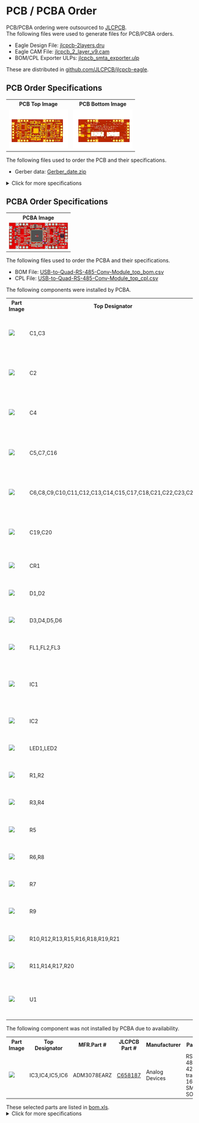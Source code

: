 <html lang="en">

<head>
	<meta charset="uft-8">
	<meta name="author" content="Masato Kubotera">
    <meta name="description" content="">
</head>

<body>
	<h1>PCB / PCBA Order</h1>
        <p>
            PCB/PCBA ordering were outsourced to <a href="https://jlcpcb.com/">JLCPCB</a>.<br>
            The following files were used to generate files for PCB/PCBA orders.
            <ul>
                <li>Eagle Design File:
                    <a href="https://github.com/JLCPCB/jlcpcb-eagle/blob/master/design%20rules/jlcpcb-2layers.dru">jlcpcb-2layers.dru</a>
                </li>
                <li>Eagle CAM File:
                    <a href="https://github.com/JLCPCB/jlcpcb-eagle/blob/master/cam/jlcpcb_2_layer_v9.cam">jlcpcb_2_layer_v9.cam</a>
                </li>
                <li>BOM/CPL Exporter ULPs:
                    <a href="https://github.com/JLCPCB/jlcpcb-eagle/blob/master/ulps/jlcpcb_smta_exporter.ulp">jlcpcb_smta_exporter.ulp</a>
                </li>
            </ul>
            These are distributed in <a href="https://github.com/JLCPCB/jlcpcb-eagle">github.com/JLCPCB/jlcpcb-eagle</a>.<br>
        </p>
    <h2>PCB Order Specifications</h2>
        <p>           
            <table>
                <tr>
                    <th>PCB Top Image</th>
                    <th>PCB Bottom Image</th>
                </tr>
                <tr>
                    <td><img src="../images/brd_top.png" width="160px"></td>
                    <td><img src="../images/brd_bottom.png" width="160px"></td>
                </tr>
            </table>
            The following  files used to order the PCB and their specifications. 
            <ul>
                <li>Gerber data: <a href="Gerber_date.zip">Gerber_date.zip</a></li>
            </ul>
            <details close>
                <summary>Click for more specifications</summary>
                <ul>                
                    <li>Base Material: FR-4</li>
                    <li>Layers: 2</li>
                    <li>Dimension: 45.72 mm* 20.32 mm</li>
                    <li>Product Type: Industrial/Consumer electronics</li>
                    <li>Different Design: 1</li>
                    <li>Delivery Format: Single PCB</li>
                    <li>PCB Thickness: 1.6</li>
                    <li>Impedance Control: no</li>
                    <li>PCB Color: Red</li>
                    <li>Silkscreen: White</li>
                    <li>Surface Finish: HASL(with lead)</li>
                    <li>Outer Copper Weight: 1 oz</li>
                    <li>Via Covering: Tented</li>
                    <li>Board Outline Tolerance: ±0.2mm(Regular)</li>
                    <li>Confirm Production file: No</li>                
                    <li>Remove Order Number: Yes</li>
                    <li>Deburring/Edge rounding: No</li>
                    <li>Flying Probe Test: Fully Test</li>
                    <li>Gold Fingers: No</li>
                    <li>Castellated Holes: No</li>
                    <li>4-Wire Kelvin Test: No</li>
                    <li>Paper between PCBs: No</li>
                    <li>Appearance Quality: IPC Class 2 Standard</li>
                    <li>Silkscreen Technology: Ink-jet/Screen Printing</li>
                    <li>Package Box: With JLCPCB logo</li>
                </ul>
            </details>
        </p>
    <h2>PCBA Order Specifications</h2>
        <p>
            <table>
                <tr><th>PCBA Image</th></tr>
                <tr><td><img src="pcba.png" width="160px"></td></tr>
            </table>
            The following files used to order the PCBA and their specifications.
            <ul>
                <li>BOM File: <a href="USB-to-Quad-RS-485-Conv-Module_top_bom.csv">USB-to-Quad-RS-485-Conv-Module_top_bom.csv</a></li>
                <li>CPL File: <a href="USB-to-Quad-RS-485-Conv-Module_top_cpl.csv">USB-to-Quad-RS-485-Conv-Module_top_cpl.csv</a></li>
            </ul>
            The following components were installed by PCBA.
            <table>
                <tr>
                    <th>Part Image</th>
                    <th>Top Designator</th>
                    <th>MFR.Part #</th>
                    <th>JLCPCB Part #</th>
                    <th>Manufacturer</th>
                    <th>Part Detail</th>
                </tr>
                <tr>
                    <td><img src="https://assets.lcsc.com/images/lcsc/900x900/20180914_YAGEO-CC0402JRX7R9BB103_C272878_front_10.jpg" width="100px"></td>
                    <td>C1,C3</td>
                    <td>CC0402JRX7R9BB103</td>
                    <td><a href="https://jlcpcb.com/partdetail/Yageo-CC0402JRX7R9BB103/C272878">C272878</a></td>
                    <td>YAGEO</td>
                    <td>Multilayer Ceramic Capacitor SMD 10nF 50V ±5% X7R 0402</td>
                </tr>
                <tr>
                    <td><img src="https://assets.lcsc.com/images/lcsc/900x900/20230102_YAGEO-CC0402KRX7R5BB105_C115046_front.jpg" width="100px"></td>
                    <td>C2</td>
                    <td>CC0402KRX7R5BB105</td>
                    <td><a href="https://jlcpcb.com/partdetail/Yageo-CC0402KRX7R5BB105/C115046">C115046</a></td>
                    <td>YAGEO</td>
                    <td>Multilayer Ceramic Capacitor SMD 1uF 6.3V ±10% X7R 0402</td>
                </tr>
                <tr>
                    <td><img src="https://assets.lcsc.com/images/lcsc/900x900/20230128_Murata-Electronics-GRM155Z71A225KE01D_C2997286_back.jpg" width="100px"></td>
                    <td>C4</td>
                    <td>GRM155Z71A225KE01D</td>
                    <td><a href="https://jlcpcb.com/partdetail/3468099-GRM155Z71A225KE01D/C2997286">C2997286</a></td>
                    <td>Murata Electronics</td>
                    <td>Multilayer Ceramic Capacitor SMD 2.2uF 10V ±10% X7R 0402</td>
                </tr>
                <tr>
                    <td><img src="https://assets.lcsc.com/images/lcsc/900x900/20230109_Kyocera-AVX-TAJR475K006RNJ_C308815_front.jpg" width="100px"></td>
                    <td>C5,C7,C16</td>
                    <td>TAJR475K006RNJ</td>
                    <td><a href="https://jlcpcb.com/partdetail/KyoceraAvx-TAJR475K006RNJ/C308815">C308815</a></td>
                    <td>Kyocera AVX</td>
                    <td>Tantalum Capacitor SMD 4.7uF 6.3V ±10% 7Ω@100kHz 0805</td>
                </tr>
                <tr>
                    <td><img src="https://assets.lcsc.com/images/lcsc/900x900/20230203_YAGEO-CC0402JRX7R7BB104_C541464_front.jpg" width="100px"></td>
                    <td>C6,C8,C9,C10,C11,C12,C13,C14,C15,C17,C18,C21,C22,C23,C24</td>
                    <td>CC0402JRX7R7BB104</td>
                    <td><a href="https://jlcpcb.com/partdetail/Yageo-CC0402JRX7R7BB104/C541464">C541464</a></td>
                    <td>YAGEO</td>
                    <td>Multilayer Ceramic Capacitor SMD 100nF 16V ±5% X7R 0402</td>
                </tr>
                <tr>
                    <td><img src="https://assets.lcsc.com/images/lcsc/900x900/20180914_YAGEO-CC0402GRNPO9BN300_C277479_front_10.jpg" width="100px"></td>
                    <td>C19,C20</td>
                    <td>CC0402GRNPO9BN300</td>
                    <td><a href="https://jlcpcb.com/partdetail/Yageo-CC0402GRNPO9BN300/C277479">C277479</a></td>
                    <td>YAGEO</td>
                    <td>Multilayer Ceramic Capacitor SMD 30pF 50V ±2% NP0 0402</td>
                </tr>
                <tr>
                    <td><img src="https://assets.lcsc.com/images/lcsc/900x900/20230125_TXC-Corp-7V12006001_C5203634_back.jpg" width="100px"></td>
                    <td>CR1</td>
                    <td>7V12006001</td>
                    <td><a href="https://jlcpcb.com/partdetail/TxcCorp-7V12006001/C5203634">C5203634</a></td>
                    <td>TXC Corp</td>
                    <td>Crystal 12Hz ±30ppm 12pF SMD 3225-4P</td>
                </tr>
                <tr>
                    <td><img src="https://assets.lcsc.com/images/lcsc/900x900/20180914_Littelfuse-PGB1010603MR_C142698_front.jpg" width="100px"></td>
                    <td>D1,D2</td>
                    <td>PGB1010603MR</td>
                    <td><a href="https://jlcpcb.com/partdetail/Littelfuse-PGB1010603MR/C142698">C142698</a></td>
                    <td>Littelfuse</td>
                    <td>ESD Suppressor SMD 24V 0.06pF 0603</td>
                </tr>
                <tr>
                    <td><img src="https://assets.lcsc.com/images/lcsc/900x900/20230109_BOURNS-CDSOT23-SM712_C404012_front.jpg" width="100px"></td>
                    <td>D3,D4,D5,D6</td>
                    <td>CDSOT23-SM712</td>
                    <td><a href="https://jlcpcb.com/partdetail/Bourns-CDSOT23SM712/C404012">C404012</a></td>
                    <td>BOURNS</td>
                    <td>TVS Diodes Array SMD 7V 400W SOT-23</td>
                </tr>
                <tr>
                    <td><img src="https://assets.lcsc.com/images/lcsc/900x900/20221231_Murata-Electronics-BLM15AX601SN1D_C76886_front.jpg" width="100px"></td>
                    <td>FL1,FL2,FL3</td>
                    <td>BLM15AX601SN1D</td>
                    <td><a href="https://jlcpcb.com/partdetail/MurataElectronics-BLM15AX601SN1D/C76886">C76886</a></td>
                    <td>Murata Electronics</td>
                    <td>Ferrite Bead SMD 600Ω ±25% 500mA 0402</td>
                </tr>
                <tr>
                    <td><img src="https://assets.lcsc.com/images/lcsc/900x900/20230129_FTDI-FT4232HQ-REEL_C2651882_back.jpg" width="100px"></td>
                    <td>IC1</td>
                    <td>FT4232HQ-REEL</td>
                    <td><a href="https://jlcpcb.com/partdetail/Ftdi-FT4232HQREEL/C2651882">C2651882</a></td>
                    <td>FTDI</td>
                    <td>Quad High Speed USB to Multipurpose UART/MPSSE SMD 64-Pin QFN</td>
                </tr>
                <tr>
                    <td><img src="https://assets.lcsc.com/images/lcsc/900x900/20180914_Microchip-Tech-93LC56BT-I-OT_C190271_front.jpg" width="100px"></td>
                    <td>IC2</td>
                    <td>93LC56BT-I/OT</td>
                    <td><a href="https://jlcpcb.com/partdetail/MicrochipTech-93LC56BT_IOT/C190271">C190271</a></td>
                    <td>Microchip Tech</td>
                    <td>16-Bit EEPROM SMD SOT-23-6</td>
                </tr>
                <tr>
                    <td><img src="https://assets.lcsc.com/images/lcsc/900x900/20180914_ROHM-Semicon-SML-D12V1WT86_C253533_front.jpg" width="100px"></td>
                    <td>LED1,LED2</td>
                    <td>SML-D12V1WT86</td>
                    <td><a href="https://jlcpcb.com/partdetail/RohmSemicon-SMLD12V1WT86/C253533">C253533</a></td>
                    <td>ROHM Semicon</td>
                    <td>Standard LED SMD RED 2.2V 20mA 630nm 0603</td>
                </tr>
                <tr>
                    <td><img src="https://assets.lcsc.com/images/lcsc/900x900/20230102_YAGEO-RC0402FR-071KL_C106235_front.jpg" width="100px"></td>
                    <td>R1,R2</td>
                    <td>RC0402FR-071KL</td>
                    <td><a href="https://jlcpcb.com/partdetail/Yageo-RC0402FR071KL/C106235">C106235</a></td>
                    <td>YAGEO</td>
                    <td>Thick Film Resistor SMD 1kΩ 1/10W ±1% 0402</td>
                </tr>
                <tr>
                    <td><img src="https://assets.lcsc.com/images/lcsc/900x900/20180914_YAGEO-RC0402FR-0710RL_C138066_front.jpg" width="100px"></td>
                    <td>R3,R4</td>
                    <td>RC0402FR-0710RL</td>
                    <td><a href="https://jlcpcb.com/partdetail/Yageo-RC0402FR0710RL/C138066">C138066</a></td>
                    <td>YAGEO</td>
                    <td>Thick Film Resistor SMD 10Ω 1/10W ±1% 0402</td>
                </tr>
                <tr>
                    <td><img src="https://assets.lcsc.com/images/lcsc/900x900/20180914_YAGEO-RC0402FR-0715KL_C114761_front_11.jpg" width="100px"></td>
                    <td>R5</td>
                    <td>RC0402FR-0715KL</td>
                    <td><a href="https://jlcpcb.com/partdetail/12030-0402WGF1872TCE/C11476">C11476</a></td>
                    <td>YAGEO</td>
                    <td>Thick Film Resistor SMD 15kΩ 1/10W ±1% 0402</td>
                </tr>
                <tr>
                    <td><img src="https://assets.lcsc.com/images/lcsc/900x900/20221230_YAGEO-RC0402FR-0710KL_C60490_front.jpg" width="100px"></td>
                    <td>R6,R8</td>
                    <td>RC0402FR-0710KL</td>
                    <td><a href="https://jlcpcb.com/partdetail/Yageo-RC0402FR0710KL/C60490">C60490</a></td>
                    <td>YAGEO</td>
                    <td>Thick Film Resistor SMD 10kΩ 1/10W ±1% 0402</td>
                </tr>
                <tr>
                    <td><img src="https://assets.lcsc.com/images/lcsc/900x900/20180914_YAGEO-RC0402FR-0712KL_C114760_front_10.jpg" width="100px"></td>
                    <td>R7</td>
                    <td>RC0402FR-0712KL</td>
                    <td><a href="https://jlcpcb.com/partdetail/Yageo-RC0402FR0712KL/C114760">C114760</a></td>
                    <td>YAGEO</td>
                    <td>Thick Film Resistor SMD 12kΩ 1/10W ±1% 0402</td>
                </tr>
                <tr>
                    <td><img src="https://assets.lcsc.com/images/lcsc/900x900/20180914_YAGEO-RC0402FR-072KL_C60488_front_10.jpg" width="100px"></td>
                    <td>R9</td>
                    <td>RC0402FR-072KL</td>
                    <td><a href="https://jlcpcb.com/partdetail/Yageo-RC0402FR072KL/C60488">C60488</a></td>
                    <td>YAGEO</td>
                    <td>Thick Film Resistor SMD 2kΩ 1/10W ±1% 0402</td>
                </tr>
                <tr>
                    <td><img src="https://assets.lcsc.com/images/lcsc/900x900/20180914_YAGEO-RC0402FR-07680RL_C137948_front.jpg" width="100px"></td>
                    <td>R10,R12,R13,R15,R16,R18,R19,R21</td>
                    <td>RC0402FR-07680RL</td>
                    <td><a href="https://jlcpcb.com/partdetail/Yageo-RC0402FR07680RL/C137948">C137948</a></td>
                    <td>YAGEO</td>
                    <td>Thick Film Resistor SMD 680Ω 1/10W ±1% 0402</td>
                </tr>
                <tr>
                    <td><img src="https://assets.lcsc.com/images/lcsc/900x900/20230102_YAGEO-RC0402FR-07120RL_C114758_front.jpg" width="100px"></td>
                    <td>R11,R14,R17,R20</td>
                    <td>RC0402FR-07120RL</td>
                    <td><a href="https://jlcpcb.com/partdetail/Yageo-RC0402FR07120RL/C114758">C114758</a></td>
                    <td>YAGEO</td>
                    <td>Thick Film Resistor SMD 120Ω 1/10W ±1% 0402</td>
                </tr>
                <tr>
                    <td><img src="https://assets.lcsc.com/images/lcsc/900x900/20180914_Texas-Instruments-TPS73533DRBT_C115872_front_10.jpg" width="100px"></td>
                    <td>U1</td>
                    <td>TPS73533DRBT</td>
                    <td><a href="https://jlcpcb.com/partdetail/TexasInstruments-TPS73533DRBT/C115872">C115872</a></td>
                    <td>Texas Instruments</td>
                    <td>Linear Voltage Regulator 3.3V 500mA SMD VSON-8-EP</td>
                </tr>
            </table>
            The following component was not installed by PCBA due to availability.
            <table>
                <tr>
                    <th>Part Image</th>
                    <th>Top Designator</th>
                    <th>MFR.Part #</th>
                    <th>JLCPCB Part #</th>
                    <th>Manufacturer</th>
                    <th>Part Detail</th>
                </tr>
                <tr>
                    <td><img src="https://jlcpcb.com/ssr/img/img-empty.29365da.png" width="100px"></td>
                    <td>IC3,IC4,IC5,IC6</td>
                    <td>ADM3078EARZ</td>
                    <td><a href="https://jlcpcb.com/partdetail/AnalogDevices-ADM3078EARZ/C658187">C658187</a></td>
                    <td>Analog Devices</td>
                    <td>RS-485/RS-422 transceiver 16Mbps SMD SOIC-8</td>
                </tr>
            </table>
            These selected parts are listed in <a href="bom.xls">bom.xls</a>.<br>
            <details close>
                <summary>Click for more specifications</summary>
                <ul>                
                    <li>PCBA Type: Economic</li>
                    <li>Assembly Side: Top Side</li>
                    <li>Tooling holes: Added by JLCPCB</li>
                    <li>Confirm Parts Placement: No</li>
                </ul>
            </details>
        </p>
</body>

</html>
